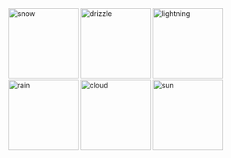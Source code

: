 <img class="snowIcon" src="./img/cloud-snow.svg" alt="snow" width="140px" >
<img class="drizzleIcon" src="./img/cloud-drizzle.svg" alt="drizzle" width="140px" >
<img class="lightningIcon" src="./img/cloud-lightning.svg" alt="lightning" width="140px" >
<img class="rainIcon" src="./img/cloud-rain.svg" alt="rain" width="140px">
<img class="cloudIcon" src="./img/cloud.svg" alt="cloud" width="140px" >
<img class="sunIcon" src="./img/sun.svg" alt="sun" width="140px" >